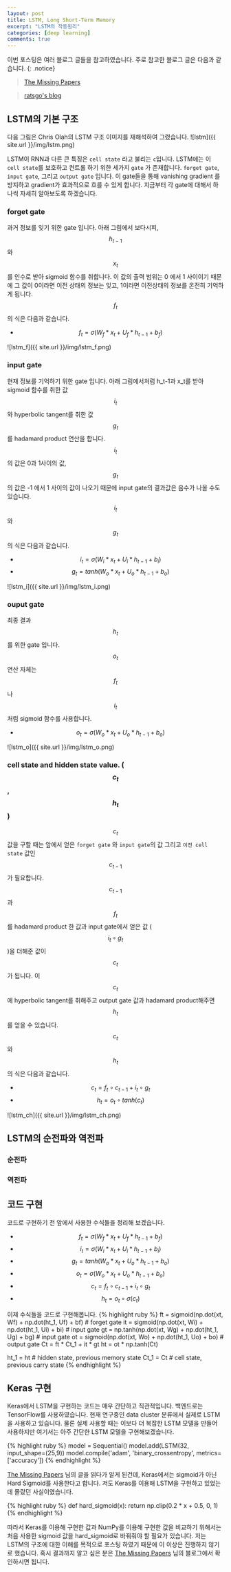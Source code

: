 ```yaml
---
layout: post
title: LSTM, Long Short-Term Memory
excerpt: "LSTM의 작동원리"
categories: [deep learning]
comments: true
---
```


이번 포스팅은 여러 블로그 글들을 참고하였습니다. 주로 참고한 블로그 글은 다음과 같습니다.
{: .notice}

 > [The Missing Papers](http://docs.likejazz.com/lstm/)
 
 > [ratsgo's blog](https://ratsgo.github.io/natural%20language%20processing/2017/03/09/rnnlstm/)
 
 
## LSTM의 기본 구조
다음 그림은 Chris Olah의 LSTM 구조 이미지를 재해석하여 그렸습니다. 
![lstm]({{ site.url }}/img/lstm.png)

LSTM이 RNN과 다른 큰 특징은 `cell state` 라고 불리는 `c`입니다. LSTM에는 이 `cell state`를 보호하고 컨트롤 하기 위한 세가지 `gate` 가 존재합니다. `forget gate`, `input gate`, 그리고 `output gate` 입니다. 이 gate들을 통해 vanishing gradient 를 방지하고 gradient가 효과적으로 흐를 수 있게 합니다. 지금부터 각 gate에 대해서 하나씩 자세히 알아보도록 하겠습니다.

### forget gate 
과거 정보를 잊기 위한 gate 입니다. 아래 그림에서 보다시피, $$h_{t-1}$$와 $$x_t$$ 를 인수로 받아 sigmoid 함수를 취합니다. 이 값의 출력 범위는 0 에서 1 사이이기 때문에 그 값이 0이라면 이전 상태의 정보는 잊고, 1이라면 이전상태의 정보를 온전히 기억하게 됩니다. $$f_t$$ 의 식은 다음과 같습니다. 
* $$f_{t} = \sigma (W_{f}*x_{t} +U_{f}*{h_{t-1}} + b_{f} )$$

![lstm_f]({{ site.url }}/img/lstm_f.png)

### input gate
현재 정보를 기억하기 위한 gate 입니다. 아래 그림에서처럼 h_t-1과 x_t를 받아 sigmoid 함수를 취한 값 $$i_t$$와 hyperbolic tangent를 취한 값  $$g_t$$를 hadamard product 연산을 합니다. $$i_t$$ 의 값은 0과 1사이의 값, $$g_t$$의 값은 -1 에서 1 사이의 값이 나오기 때문에 input gate의 결과값은 음수가 나올 수도 있습니다. $$i_t$$ 와 $$g_t$$ 의 식은 다음과 같습니다.
* $$i_{t} = \sigma (W_{i}*x_{t} +U_{i}*{h_{t-1}} + b_{i} )  $$
* $$g_{t} = tanh (W_{o}*x_{t} +U_{o}*{h_{t-1}} + b_{o} )  $$

![lstm_i]({{ site.url }}/img/lstm_i.png)

### ouput gate
최종 결과 $$h_t$$ 를 위한 gate 입니다. $$o_t$$ 연산 자체는 $$f_t$$나 $$i_t$$ 처럼 sigmoid 함수를 사용합니다.
* $$o_{t} = \sigma (W_{o}*x_{t} +U_{o}*{h_{t-1}} + b_{o} )  $$

![lstm_o]({{ site.url }}/img/lstm_o.png)

### cell state and hidden state value. ( $$c_t$$, $$h_t$$ )
$$c_t$$값을 구할 때는 앞에서 얻은 `forget gate` 와 `input gate`의 값 그리고 `이전 cell state` 값인 $$c_{t-1}$$가 필요합니다. $$c_{t-1}$$과 $$f_t$$ 를 hadamard product 한 값과 input gate에서 얻은 값 ($$i_t \circ g_t$$)을 더해준 값이 $$c_t$$가 됩니다. 이 $$c_t$$에 hyperbolic tangent를 취해주고 output gate 값과 hadamard product해주면 $$h_t$$를 얻을 수 있습니다. $$c_t$$와 $$h_t$$의 식은 다음과 같습니다. 
* $$c_t = f_t \circ c_{t-1} + i_t \circ g_t $$
* $$h_t = o_t \circ tanh(c_t) $$

![lstm_ch]({{ site.url }}/img/lstm_ch.png)


## LSTM의 순전파와 역전파

### 순전파
### 역전파

## 코드 구현
코드로 구현하기 전 앞에서 사용한 수식들을 정리해 보겠습니다.

* $$f_{t} = \sigma (W_{f}*x_{t} +U_{f}*{h_{t-1}} + b_{f} )$$
* $$i_{t} = \sigma (W_{i}*x_{t} +U_{i}*{h_{t-1}} + b_{i} )  $$
* $$g_{t} = tanh (W_{o}*x_{t} +U_{o}*{h_{t-1}} + b_{o} )  $$
* $$o_{t} = \sigma (W_{o}*x_{t} +U_{o}*{h_{t-1}} + b_{o} )  $$
* $$c_t = f_t \circ c_{t-1} + i_t \circ g_t $$
* $$h_t = o_t \circ \sigma (c_t) $$

이제 수식들을 코드로 구현해봅니다.
{% highlight ruby %}
ft = sigmoid(np.dot(xt, Wf) + np.dot(ht_1, Uf) + bf)  # forget gate
it = sigmoid(np.dot(xt, Wi) + np.dot(ht_1, Ui) + bi)  # input gate
gt = np.tanh(np.dot(xt, Wg) + np.dot(ht_1, Ug) + bg)  # input gate
ot = sigmoid(np.dot(xt, Wo) + np.dot(ht_1, Uo) + bo)  # output gate
Ct = ft * Ct_1 + it * gt
ht = ot * np.tanh(Ct)

ht_1 = ht  # hidden state, previous memory state
Ct_1 = Ct  # cell state, previous carry state
{% endhighlight %}


## Keras 구현
Keras에서 LSTM을 구현하는 코드는 매우 간단하고 직관적입니다. 백엔드로는 TensorFlow를 사용하였습니다. 현재 연구중인 data cluster 분류에서 실제로 LSTM을 사용하고 있습니다. 물론 실제 사용할 때는 이보다 더 복잡한 LSTM 모델을 만들어 사용하지만 여기서는 아주 간단한 LSTM 모델을 구현해보겠습니다. 

{% highlight ruby %}
model = Sequential()
model.add(LSTM(32, input_shape=(25,9))
model.compile('adam', 'binary_crossentropy', metrics=['accuracy'])
{% endhighlight %}

[The Missing Papers](http://docs.likejazz.com/lstm/) 님의 글을 읽다가 알게 된건데, Keras에서는 sigmoid가 아닌 Hard Sigmoid를 사용한다고 합니다. 저도 Keras를 이용해 LSTM을 구현하고 있었는데 몰랐던 사실이였습니다. 

{% highlight ruby %}
def hard_sigmoid(x):
    return np.clip(0.2 * x + 0.5, 0, 1)
{% endhighlight %}

따라서 Keras를 이용해 구현한 값과 NumPy를 이용해 구현한 값을 비교하기 위해서는 처음 사용한 sigmoid 값을 hard_sigmoid로 바꿔줘야 할 필요가 있습니다. 저는 LSTM의 구조에 대한 이해를 목적으로 포스팅 하였기 때문에 이 이상은 진행하지 않기로 했습니다. 혹시 결과까지 알고 싶은 분은 [The Missing Papers](http://docs.likejazz.com/lstm/) 님의 블로그에서 확인하시면 됩니다.

